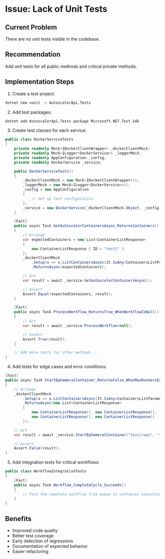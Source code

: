 # Issue: Lack of Unit Tests

## Current Problem
There are no unit tests visible in the codebase.

## Recommendation
Add unit tests for all public methods and critical private methods.

## Implementation Steps

1. Create a test project:
```bash
dotnet new xunit -n AutoscalerApi.Tests
```

2. Add test packages:
```bash
dotnet add AutoscalerApi.Tests package Microsoft.NET.Test.Sdk
```

3. Create test classes for each service:
```csharp
public class DockerServiceTests
{
    private readonly Mock<IDockerClientWrapper> _dockerClientMock;
    private readonly Mock<ILogger<DockerService>> _loggerMock;
    private readonly AppConfiguration _config;
    private readonly DockerService _service;

    public DockerServiceTests()
    {
        _dockerClientMock = new Mock<IDockerClientWrapper>();
        _loggerMock = new Mock<ILogger<DockerService>>();
        _config = new AppConfiguration
        {
            // Set up test configuration
        };
        _service = new DockerService(_dockerClientMock.Object, _config, _loggerMock.Object);
    }

    [Fact]
    public async Task GetAutoscalerContainersAsync_ReturnsContainers()
    {
        // Arrange
        var expectedContainers = new List<ContainerListResponse>
        {
            new ContainerListResponse { ID = "test1" }
        };
        _dockerClientMock
            .Setup(x => x.ListContainersAsync(It.IsAny<ContainersListParameters>(), It.IsAny<CancellationToken>()))
            .ReturnsAsync(expectedContainers);

        // Act
        var result = await _service.GetAutoscalerContainersAsync();

        // Assert
        Assert.Equal(expectedContainers, result);
    }

    [Fact]
    public async Task ProcessWorkflow_ReturnsTrue_WhenWorkflowIsNull()
    {
        // Act
        var result = await _service.ProcessWorkflow(null);

        // Assert
        Assert.True(result);
    }

    // Add more tests for other methods...
}
```

4. Add tests for edge cases and error conditions:
```csharp
[Fact]
public async Task StartEphemeralContainer_ReturnsFalse_WhenMaxRunnersExceeded()
{
    // Arrange
    _dockerClientMock
        .Setup(x => x.ListContainersAsync(It.IsAny<ContainersListParameters>(), It.IsAny<CancellationToken>()))
        .ReturnsAsync(new List<ContainerListResponse>
        {
            new ContainerListResponse(), new ContainerListResponse(), 
            new ContainerListResponse(), new ContainerListResponse()
        });

    // Act
    var result = await _service.StartEphemeralContainer("test/repo", "test-container", 123);

    // Assert
    Assert.False(result);
}
```

5. Add integration tests for critical workflows:
```csharp
public class WorkflowIntegrationTests
{
    [Fact]
    public async Task Workflow_CompleteCycle_Succeeds()
    {
        // Test the complete workflow from queue to container execution
    }
}
```

## Benefits
- Improved code quality
- Better test coverage
- Early detection of regressions
- Documentation of expected behavior
- Easier refactoring
